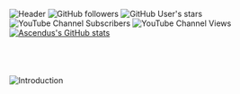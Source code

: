 ![Header](https://i.ibb.co/m9FWC2p/untitled-9.png)
![GitHub followers](https://img.shields.io/github/followers/Ascendus?logo=Github&style=for-the-badge&label=GitHub%20Followers)
![GitHub User's stars](https://img.shields.io/github/stars/Ascendus?logo=Github&style=for-the-badge&label=GitHub%20Stars)
![YouTube Channel Subscribers](https://img.shields.io/youtube/channel/subscribers/UCqXKI12KoP2wMKiykZslUmw?label=YouTube%20Subscribers&logo=YouTube&style=for-the-badge)
![YouTube Channel Views](https://img.shields.io/youtube/channel/views/UCqXKI12KoP2wMKiykZslUmw?label=YouTube%20Views&logo=YouTube&style=for-the-badge)
[![Ascendus's GitHub stats](https://github-readme-stats.vercel.app/api?username=Ascendus)](https://github.com/Ascendus)
<br>
<br>
<br>
<br>
<br>
![Introduction](https://i.ibb.co/XbtRdbs/untitled-2.png)
<br>
<br>
